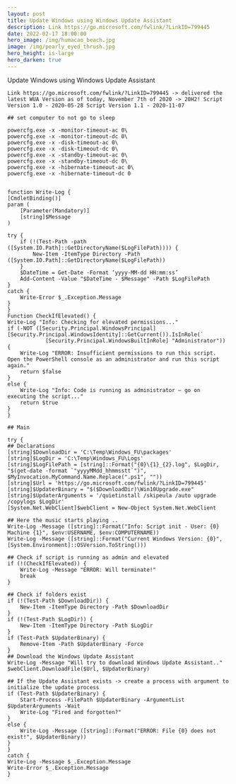 ```yaml
---
layout: post
title: Update Windows using Windows Update Assistant
description: Link https://go.microsoft.com/fwlink/?LinkID=799445
date: 2022-02-17 18:00:00
hero_image: /img/humacao_beach.jpg
image: /img/pearly_eyed_thrush.jpg
hero_height: is-large
hero_darken: true
---
```



Update Windows using Windows Update Assistant

`Link https://go.microsoft.com/fwlink/?LinkID=799445 -> delivered the latest WUA Version as of today, November 7th of 2020 -> 20H2!
Script Version 1.0 - 2020-05-28
Script Version 1.1 - 2020-11-07`
 

	## set computer to not go to sleep

	powercfg.exe -x -monitor-timeout-ac 0\
	powercfg.exe -x -monitor-timeout-dc 0\
	powercfg.exe -x -disk-timeout-ac 0\
	powercfg.exe -x -disk-timeout-dc 0\
	powercfg.exe -x -standby-timeout-ac 0\
	powercfg.exe -x -standby-timeout-dc 0\
	powercfg.exe -x -hibernate-timeout-ac 0\
	powercfg.exe -x -hibernate-timeout-dc 0


	function Write-Log { 
	[CmdletBinding()] 
	param ( 
		[Parameter(Mandatory)] 
		[string]$Message
	) 
	  
	try { 
		if (!(Test-Path -path ([System.IO.Path]::GetDirectoryName($LogFilePath)))) {
			New-Item -ItemType Directory -Path ([System.IO.Path]::GetDirectoryName($LogFilePath))
		}
		$DateTime = Get-Date -Format ‘yyyy-MM-dd HH:mm:ss’ 
		Add-Content -Value "$DateTime - $Message" -Path $LogFilePath
	} 
	catch { 
		Write-Error $_.Exception.Message 
	} 
	}
	Function CheckIfElevated() {
	Write-Log "Info: Checking for elevated permissions..."
	if (-NOT ([Security.Principal.WindowsPrincipal] [Security.Principal.WindowsIdentity]::GetCurrent()).IsInRole(`
				[Security.Principal.WindowsBuiltInRole] "Administrator")) {
		Write-Log "ERROR: Insufficient permissions to run this script. Open the PowerShell console as an administrator and run this script again."
		return $false
	}
	else {
		Write-Log "Info: Code is running as administrator — go on executing the script..."
		return $true
	}
	}

	## Main

	try {
	## Declarations
	[string]$DownloadDir = 'C:\Temp\Windows_FU\packages'
	[string]$LogDir = 'C:\Temp\Windows_FU\Logs'
	[string]$LogFilePath = [string]::Format("{0}\{1}_{2}.log", $LogDir, "$(get-date -format `"yyyyMMdd_hhmmsstt`")", $MyInvocation.MyCommand.Name.Replace(".ps1", ""))
	[string]$Url = 'https://go.microsoft.com/fwlink/?LinkID=799445'
	[string]$UpdaterBinary = "$($DownloadDir)\Win10Upgrade.exe"
	[string]$UpdaterArguments = '/quietinstall /skipeula /auto upgrade /copylogs $LogDir'
	[System.Net.WebClient]$webClient = New-Object System.Net.WebClient

	## Here the music starts playing .. 
	Write-Log -Message ([string]::Format("Info: Script init - User: {0} Machine {1}", $env:USERNAME, $env:COMPUTERNAME))
	Write-Log -Message ([string]::Format("Current Windows Version: {0}", [System.Environment]::OSVersion.ToString()))
	 
	## Check if script is running as admin and elevated  
	if (!(CheckIfElevated)) {
		Write-Log -Message "ERROR: Will terminate!"
		break
	}

	## Check if folders exist
	if (!(Test-Path $DownloadDir)) {
		New-Item -ItemType Directory -Path $DownloadDir
	}
	if (!(Test-Path $LogDir)) {
		New-Item -ItemType Directory -Path $LogDir
	}
	if (Test-Path $UpdaterBinary) {
		Remove-Item -Path $UpdaterBinary -Force
	}
	## Download the Windows Update Assistant
	Write-Log -Message "Will try to download Windows Update Assistant.."
	$webClient.DownloadFile($Url, $UpdaterBinary)

	## If the Update Assistant exists -> create a process with argument to initialize the update process
	if (Test-Path $UpdaterBinary) {
		Start-Process -FilePath $UpdaterBinary -ArgumentList $UpdaterArguments -Wait
		Write-Log "Fired and forgotten?"
	}
	else {
		Write-Log -Message ([string]::Format("ERROR: File {0} does not exist!", $UpdaterBinary))
	}
	}
	catch {
	Write-Log -Message $_.Exception.Message 
	Write-Error $_.Exception.Message 
	}